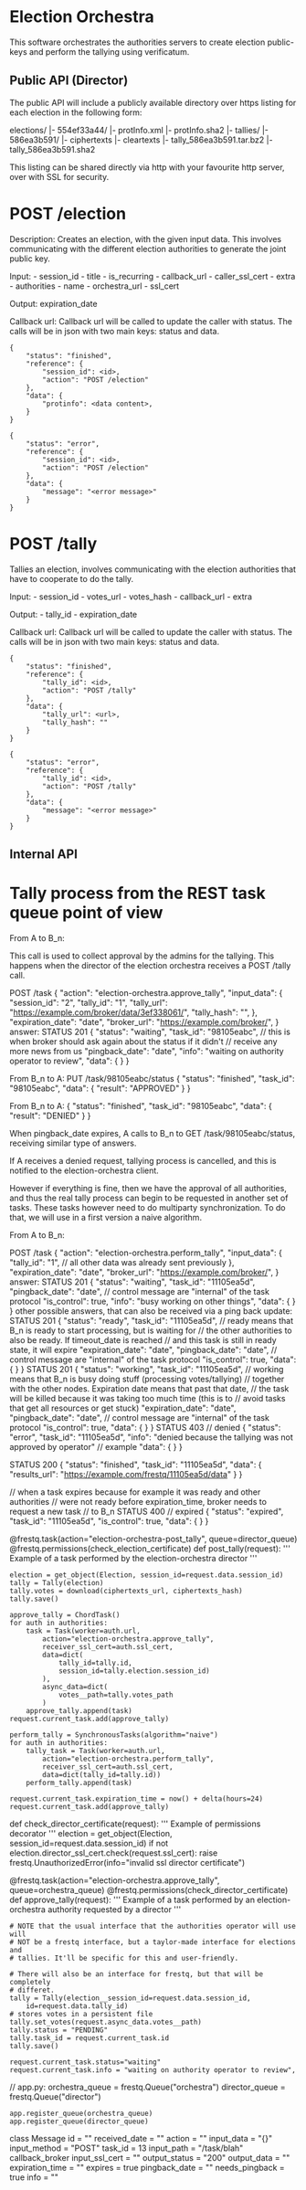 Election Orchestra
==================

This software orchestrates the authorities servers to create election
public-keys and perform the tallying using verificatum.

Public API (Director)
---------------------

The public API will include a publicly available directory over https listing
for each election in the following form:

 elections/
 |- 554ef33a44/
    |- protInfo.xml
    |- protInfo.sha2
    |- tallies/
       |- 586ea3b591/
          |- ciphertexts
          |- cleartexts
          |- tally_586ea3b591.tar.bz2
          |- tally_586ea3b591.sha2

This listing can be shared directly via http with your favourite http server,
over with SSL for security.

POST /election
==============

Description:
    Creates an election, with the given input data. This involves communicating
    with the different election authorities to generate the joint public key.

Input:
    - session_id
    - title
    - is_recurring
    - callback_url
    - caller_ssl_cert
    - extra
    - authorities
        - name
        - orchestra_url
        - ssl_cert

Output:
    expiration_date

Callback url:
    Callback url will be called to update the caller with status. The calls
    will be in json with two main keys: status and data.

    {
        "status": "finished",
        "reference": {
            "session_id": <id>,
            "action": "POST /election"
        },
        "data": {
            "protinfo": <data content>,
        }
    }

    {
        "status": "error",
        "reference": {
            "session_id": <id>,
            "action": "POST /election"
        },
        "data": {
            "message": "<error message>"
        }
    }

POST /tally
===========

Tallies an election, involves communicating with the election authorities
that have to cooperate to do the tally.

Input:
    - session_id
    - votes_url
    - votes_hash
    - callback_url
    - extra

Output:
    - tally_id
    - expiration_date

Callback url:
    Callback url will be called to update the caller with status. The calls
    will be in json with two main keys: status and data.

    {
        "status": "finished",
        "reference": {
            "tally_id": <id>,
            "action": "POST /tally"
        },
        "data": {
            "tally_url": <url>,
            "tally_hash": ""
        }
    }

    {
        "status": "error",
        "reference": {
            "tally_id": <id>,
            "action": "POST /tally"
        },
        "data": {
            "message": "<error message>"
        }
    }

Internal API
------------

Tally process from the REST task queue point of view
====================================================

From A to B_n:

This call is used to collect approval by the admins for the tallying. This
happens when the director of the election orchestra receives a POST /tally call.

POST /task
{
    "action": "election-orchestra.approve_tally",
    "input_data": {
        "session_id": "2",
        "tally_id": "1",
        "tally_url": "https://example.com/broker/data/3ef338061/",
        "tally_hash": "",
    },
    "expiration_date": "date",
    "broker_url": "https://example.com/broker/",
}
answer:
STATUS 201
{
    "status": "waiting",
    "task_id": "98105eabc",
    // this is when broker should ask again about the status if it didn't
    // receive any more news from us
    "pingback_date": "date",
    "info": "waiting on authority operator to review",
    "data": {
    }
}

From B_n to A:
PUT /task/98105eabc/status
{
    "status": "finished",
    "task_id": "98105eabc",
    "data": {
        "result": "APPROVED"
    }
}

From B_n to A:
{
    "status": "finished",
    "task_id": "98105eabc",
    "data": {
        "result": "DENIED"
    }
}

When pingback_date expires, A calls to B_n to GET /task/98105eabc/status,
receiving similar type of answers.

If A receives a denied request, tallying process is cancelled, and this is
notified to the election-orchestra client.

However if everything is fine, then we have the approval of all authorities, and
thus the real tally process can begin to be requested in another set of tasks.
These tasks however need to do multiparty synchronization. To do that, we will
use in a first version a naive algorithm.

From A to B_n:

POST /task
{
    "action": "election-orchestra.perform_tally",
    "input_data": {
        "tally_id": "1", // all other data was already sent previously
    },
    "expiration_date": "date",
    "broker_url": "https://example.com/broker/",
}
answer:
STATUS 201
{
    "status": "waiting",
    "task_id": "11105ea5d",
    "pingback_date": "date",
    // control message are "internal" of the task protocol
    "is_control": true,
    "info": "busy working on other things",
    "data": {
    }
}
other possible answers, that can also be received via a ping back update:
STATUS 201
{
    "status": "ready",
    "task_id": "11105ea5d",
    // ready means that B_n is ready to start processing, but is waiting for
    // the other authorities to also be ready. If timeout_date is reached
    // and this task is still in ready state, it will expire
    "expiration_date": "date",
    "pingback_date": "date",
    // control message are "internal" of the task protocol
    "is_control": true,
    "data": {
    }
}
STATUS 201
{
    "status": "working",
    "task_id": "11105ea5d",
    // working means that B_n is busy doing stuff (processing votes/tallying)
    // together with the other nodes. Expiration date means that past that date,
    // the task will be killed because it was taking too much time (this is to
    // avoid tasks that get all resources or get stuck)
    "expiration_date": "date",
    "pingback_date": "date",
    // control message are "internal" of the task protocol
    "is_control": true,
    "data": {
    }
}
STATUS 403 // denied
{
    "status": "error",
    "task_id": "11105ea5d",
    "info": "denied because the tallying was not approved by operator" // example
    "data": {
    }
}

STATUS 200
{
    "status": "finished",
    "task_id": "11105ea5d",
    "data": {
        "results_url": "https://example.com/frestq/11105ea5d/data"
    }
}

// when a task expires because for example it was ready and other authorities
// were not ready before expiration_time, broker needs to request a new task
// to B_n
STATUS 400 // expired
{
    "status": "expired",
    "task_id": "11105ea5d",
    "is_control": true,
    "data": {
    }
}


@frestq.task(action="election-orchestra-post_tally", queue=director_queue)
@frestq.permissions(check_election_certificate)
def post_tally(request):
    '''
    Example of a task performed by the election-orchestra director
    '''

    election = get_object(Election, session_id=request.data.session_id)
    tally = Tally(election)
    tally.votes = download(ciphertexts_url, ciphertexts_hash)
    tally.save()

    approve_tally = ChordTask()
    for auth in authorities:
        task = Task(worker=auth.url,
            action="election-orchestra.approve_tally",
            receiver_ssl_cert=auth.ssl_cert,
            data=dict(
                tally_id=tally.id,
                session_id=tally.election.session_id)
            ),
            async_data=dict(
                votes__path=tally.votes_path
            )
        approve_tally.append(task)
    request.current_task.add(approve_tally)

    perform_tally = SynchronousTasks(algorithm="naive")
    for auth in authorities:
        tally_task = Task(worker=auth.url,
            action="election-orchestra.perform_tally",
            receiver_ssl_cert=auth.ssl_cert,
            data=dict(tally_id=tally.id))
        perform_tally.append(task)

    request.current_task.expiration_time = now() + delta(hours=24)
    request.current_task.add(approve_tally)


def check_director_certificate(request):
    '''
    Example of permissions decorator
    '''
    election = get_object(Election, session_id=request.data.session_id)
    if not election.director_ssl_cert.check(request.ssl_cert):
        raise frestq.UnauthorizedError(info="invalid ssl director certificate")

@frestq.task(action="election-orchestra.approve_tally", queue=orchestra_queue)
@frestq.permissions(check_director_certificate)
def approve_tally(request):
    '''
    Example of a task performed by an election-orchestra authority requested by
    a director
    '''

    # NOTE that the usual interface that the authorities operator will use will
    # NOT be a frestq interface, but a taylor-made interface for elections and
    # tallies. It'll be specific for this and user-friendly.

    # There will also be an interface for frestq, but that will be completely
    # differet.
    tally = Tally(election__session_id=request.data.session_id,
        id=request.data.tally_id)
    # stores votes in a persistent file
    tally.set_votes(request.async_data.votes__path)
    tally.status = "PENDING"
    tally.task_id = request.current_task.id
    tally.save()

    request.current_task.status="waiting"
    request.current_task.info = "waiting on authority operator to review",


// app.py:
    orchestra_queue = frestq.Queue("orchestra")
    director_queue = frestq.Queue("director")

    app.register_queue(orchestra_queue)
    app.register_queue(director_queue)



class Message
    id = ""
    received_date = ""
    action = ""
    input_data = "{}"
    input_method = "POST"
    task_id = 13
    input_path = "/task/blah"
    callback_broker
    input_ssl_cert = ""
    output_status = "200"
    output_data = ""
    expiration_time = ""
    expires = true
    pingback_date = ""
    needs_pingback = true
    info = ""